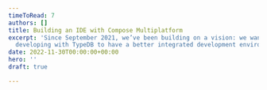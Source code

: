 ```yaml
---
timeToRead: 7
authors: []
title: Building an IDE with Compose Multiplatform
excerpt: 'Since September 2021, we’ve been building on a vision: we wanted people
  developing with TypeDB to have a better integrated development environment.'
date: 2022-11-30T00:00:00+00:00
hero: ''
draft: true

---
```

